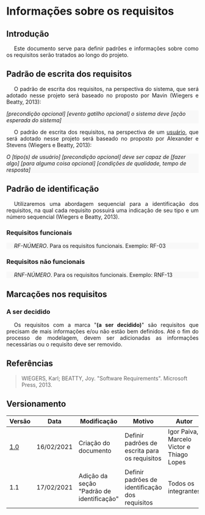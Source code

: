 # Informações sobre os requisitos

## Introdução

<p style="text-indent: 20px; text-align: justify">
Este documento serve para definir padrões e informações sobre como os requisitos serão tratados ao longo do projeto.
</p>

## Padrão de escrita dos requisitos

<p style="text-indent: 20px; text-align: justify">
O padrão de escrita dos requisitos, na perspectiva do sistema, que será adotado nesse projeto será baseado no proposto por Mavin (Wiegers e Beatty, 2013):
</p>

<div style="background: #f8f8f8">
<i>[precondição opcional] [evento gatilho opcional] o sistema deve [ação esperada do sistema]</i>
</div>

<p style="text-indent: 20px; text-align: justify">
O padrão de escrita dos requisitos, na perspectiva de um <a href="/lexico/#l1-usuario">usuário</a>, que será adotado nesse projeto será baseado no proposto por Alexander e Stevens (Wiegers e Beatty, 2013):
</p>

<div style="background: #f8f8f8">
<i>O [tipo(s) de usuário] [precondição opcional] deve ser capaz de [fazer algo] [para alguma coisa opcional] [condições de qualidade, tempo de resposta]</i>
</div>

## Padrão de identificação

<p style="text-indent: 20px; text-align: justify">
Utilizaremos uma abordagem sequencial para a identificação dos requisitos, na qual cada requisito possuirá uma indicação de seu tipo e um número sequencial (Wiegers e Beatty, 2013).
</p>

### Requisitos funcionais

<p style="text-indent: 20px; background: #f8f8f8">
<em>RF-NÚMERO</em>.  Para os requisitos funcionais. Exemplo: RF-03
</p>

### Requisitos não funcionais

<p style="text-indent: 20px; background: #f8f8f8">
<em>RNF-NÚMERO</em>.  Para os requisitos funcionais. Exemplo: RNF-13
</p>

## Marcações nos requisitos

### A ser decidido

<p style="text-indent: 20px; text-align: justify">
Os requisitos com a marca "<b>(a ser decidido)</b>" são requisitos que precisam de mais informações e/ou não estão bem definidos. Até o fim do processo de modelagem, devem ser adicionadas as informações necessárias ou o requisito deve ser removido.
</p>

## Referências

>WIEGERS, Karl; BEATTY, Joy. "Software Requirements". Microsoft Press, 2013.

## Versionamento

| Versão | Data       | Modificação               | Motivo | Autor         |
| ------ | ---------- | ------------------------- | ------ | ------------- |
|  [1.0](/versoes/padroes_requisitos/1.0/)   | 16/02/2021 | Criação do documento | Definir padrões de escrita para os requisitos | Igor Paiva, Marcelo Victor e Thiago Lopes |
|  1.1   | 17/02/2021 | Adição da seção "Padrão de identificação" | Definir padrões de identificação dos requisitos | Todos os integrantes |
